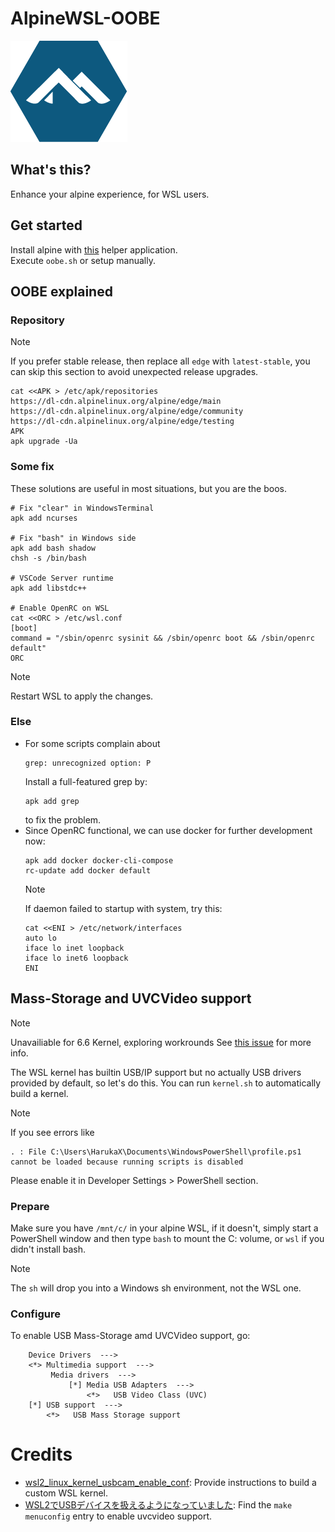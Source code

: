 # AlpineWSL-OOBE
![Alpine Linux](alpinelinux-logo.png)


## What's this?
Enhance your alpine experience, for WSL users.

## Get started
Install alpine with [this](https://apps.microsoft.com/detail/9P804CRF0395) helper application.\
Execute ```oobe.sh``` or setup manually.

## OOBE explained
### Repository
> [!NOTE]
> If you prefer stable release, then replace all ```edge``` with ```latest-stable```, you can skip this section to avoid unexpected release upgrades.
```
cat <<APK > /etc/apk/repositories
https://dl-cdn.alpinelinux.org/alpine/edge/main
https://dl-cdn.alpinelinux.org/alpine/edge/community
https://dl-cdn.alpinelinux.org/alpine/edge/testing
APK
apk upgrade -Ua
```
### Some fix
These solutions are useful in most situations, but you are the boos.
```
# Fix "clear" in WindowsTerminal
apk add ncurses

# Fix "bash" in Windows side
apk add bash shadow
chsh -s /bin/bash

# VSCode Server runtime
apk add libstdc++

# Enable OpenRC on WSL
cat <<ORC > /etc/wsl.conf
[boot]
command = "/sbin/openrc sysinit && /sbin/openrc boot && /sbin/openrc default"
ORC
```
> [!NOTE]
> Restart WSL to apply the changes.
### Else
- For some scripts complain about
  ```
  grep: unrecognized option: P
  ```
  Install a full-featured grep by:
  ```
  apk add grep
  ```
  to fix the problem.
- Since OpenRC functional, we can use docker for further development now:
  ```
  apk add docker docker-cli-compose
  rc-update add docker default
  ```
  > [!NOTE]
  > If daemon failed to startup with system, try this:
  > ```
  > cat <<ENI > /etc/network/interfaces
  > auto lo
  > iface lo inet loopback
  > iface lo inet6 loopback
  > ENI
  > ```

## Mass-Storage and UVCVideo support
> [!NOTE]
> Unavailiable for 6.6 Kernel, exploring workrounds
> See [this issue](https://github.com/microsoft/WSL/issues/11738) for more info.
>
The WSL kernel has builtin USB/IP support but no actually USB drivers provided by default, so let's do this.
You can run ```kernel.sh``` to automatically build a kernel.
> [!NOTE]
> If you see errors like 
> ```
> . : File C:\Users\HarukaX\Documents\WindowsPowerShell\profile.ps1 cannot be loaded because running scripts is disabled
> ``` 
> Please enable it in Developer Settings > PowerShell section.
### Prepare
Make sure you have ```/mnt/c/``` in your alpine WSL, if it doesn't, simply start a PowerShell window and then type  ```bash``` to mount the C: volume, or ```wsl``` if you didn't install bash.
> [!NOTE]
> The ```sh``` will drop you into a Windows sh environment, not the WSL one.
### Configure
To enable USB Mass-Storage amd UVCVideo support, go:
```     
    Device Drivers  --->
    <*> Multimedia support  --->
         Media drivers  --->
             [*] Media USB Adapters  --->
                 <*>   USB Video Class (UVC)
    [*] USB support  --->
        <*>   USB Mass Storage support
```


# Credits
- [wsl2_linux_kernel_usbcam_enable_conf](https://github.com/PINTO0309/wsl2_linux_kernel_usbcam_enable_conf): Provide instructions to build a custom WSL kernel.
- [WSL2でUSBデバイスを扱えるようになっていました](https://qiita.com/ryoma-jp/items/9db6cca5ed10f1aed7ff): Find the ```make menuconfig``` entry to enable uvcvideo support.